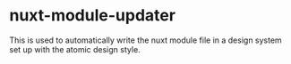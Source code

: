 # nuxt-module-updater
This is used to automatically write the nuxt module file in a design system set up with the atomic design style.
